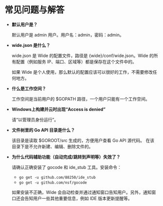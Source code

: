 # 常见问题与解答

* **默认用户是？**

  默认用户是 admin 用户。用户名：admin，密码：admin。

* **wide.json 是什么？**

  wide.json 是 Wide 的配置文件，路径是 {wide}/conf/wide.json。Wide 的所有配置（例如服务 IP、端口、区域等）都是保存在这个文件中的。

  如果 Wide 是个人使用，那么默认的配置应该可以很好的工作，不需要修改任何地方。

* **什么是工作空间？**

  工作空间是当前用户的 $GOPATH 路径，一个用户只能有一个工作空间。

* **Windows上构建并云时出现“Access is denied”**

  请“以管理员身份运行”。

* **文件树里的 Go API 目录是什么？**

  该目录是读取 $GOROOT/src 生成的，方便用户查看 Go API 源代码。 在该目录下是不允许新建、编辑、删除文件的。

* **为什么代码辅助功能（自动完成/跳转到声明等）失效了？**

  请确认正确安装了 gocode 和 ide_stub 工具。安装命令：
  * ````go get -u github.com/88250/ide_stub````
  * ````go get -u github.com/nsf/gocode````

  如果安装不正确，Wide 会自动检查并通过通知窗口告知用户。另外，通知窗口还会告知用户一些其他重要信息，例如 IDE 版本更新提醒等。

